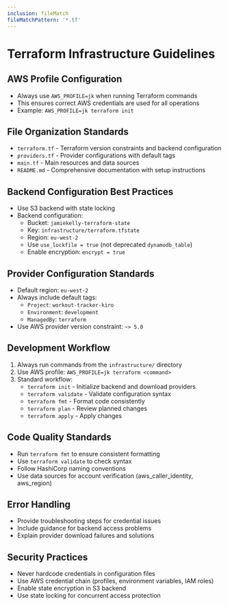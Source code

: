 ```yaml
---
inclusion: fileMatch
fileMatchPattern: '*.tf'
---
```


# Terraform Infrastructure Guidelines

## AWS Profile Configuration
- Always use `AWS_PROFILE=jk` when running Terraform commands
- This ensures correct AWS credentials are used for all operations
- Example: `AWS_PROFILE=jk terraform init`

## File Organization Standards
- `terraform.tf` - Terraform version constraints and backend configuration
- `providers.tf` - Provider configurations with default tags
- `main.tf` - Main resources and data sources
- `README.md` - Comprehensive documentation with setup instructions

## Backend Configuration Best Practices
- Use S3 backend with state locking
- Backend configuration:
  - Bucket: `jamiekelly-terraform-state`
  - Key: `infrastructure/terraform.tfstate`
  - Region: `eu-west-2`
  - Use `use_lockfile = true` (not deprecated `dynamodb_table`)
  - Enable encryption: `encrypt = true`

## Provider Configuration Standards
- Default region: `eu-west-2`
- Always include default tags:
  - `Project`: `workout-tracker-kiro`
  - `Environment`: `development`
  - `ManagedBy`: `terraform`
- Use AWS provider version constraint: `~> 5.0`

## Development Workflow
1. Always run commands from the `infrastructure/` directory
2. Use AWS profile: `AWS_PROFILE=jk terraform <command>`
3. Standard workflow:
   - `terraform init` - Initialize backend and download providers
   - `terraform validate` - Validate configuration syntax
   - `terraform fmt` - Format code consistently
   - `terraform plan` - Review planned changes
   - `terraform apply` - Apply changes

## Code Quality Standards
- Run `terraform fmt` to ensure consistent formatting
- Use `terraform validate` to check syntax
- Follow HashiCorp naming conventions
- Use data sources for account verification (aws_caller_identity, aws_region)

## Error Handling
- Provide troubleshooting steps for credential issues
- Include guidance for backend access problems
- Explain provider download failures and solutions

## Security Practices
- Never hardcode credentials in configuration files
- Use AWS credential chain (profiles, environment variables, IAM roles)
- Enable state encryption in S3 backend
- Use state locking for concurrent access protection